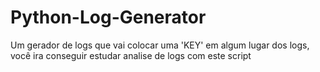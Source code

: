 # Python-Log-Generator
Um gerador de logs que vai colocar uma 'KEY' em algum lugar dos logs, você ira conseguir estudar analise de logs com este script
